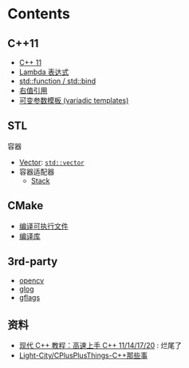 
# Contents

## C++11
- [C++ 11](./cxx11/cxx11.md)
- [Lambda 表达式](./cxx11/lambda.md)
- [std::function / std::bind](./cxx11/std_function_bind.md)
- [右值引用](./cxx11/lvalue_rvalue.md)
- [可变参数模板 (variadic templates)](./cxx11/variadic_templates.md)

## STL
容器 
  - [Vector](./cxx_stl/vector.md): [`std::vector`](https://en.cppreference.com/w/cpp/container/vector)
- 容器适配器
  - [Stack](./cxx_stl/stack.md)


<!-- ## 算法 -->
<!-- - [动态规划](./algorithm/DynamicProgramming.md) -->

<!-- ## 设计模式 -->
<!-- - [装饰器模型](./design_pattern/decorator.md) -->

## CMake
- [编译可执行文件](./cmake/compile-executable_file.md)
- [编译库](./cmake/compile-library.md)
## 3rd-party
- [opencv](./3rd_patry/opencv/opencv.md)
- [glog](./3rd_patry/glog/glog.md)
- [gflags](./3rd_patry/gflags/gflags.md)


## 资料
- [现代 C++ 教程：高速上手 C++ 11/14/17/20](https://changkun.de/modern-cpp/zh-cn/00-preface/) : 烂尾了
- [Light-City/CPlusPlusThings-C++那些事](https://github.com/Light-City/CPlusPlusThings)
